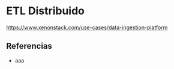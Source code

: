 # ETL Distribuido

https://www.xenonstack.com/use-cases/data-ingestion-platform

## Referencias

* aaa

